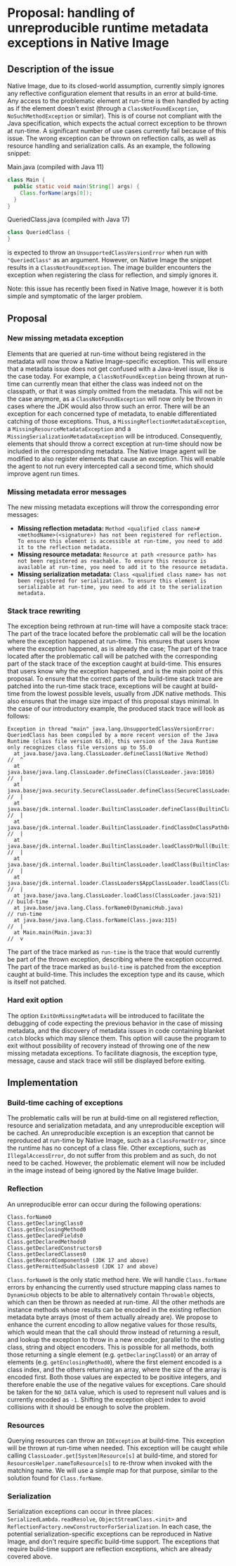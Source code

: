 # Proposal: handling of unreproducible runtime metadata exceptions in Native Image

## Description of the issue

Native Image, due to its closed-world assumption, currently simply ignores any reflective configuration element that results in an error at build-time. Any access to the problematic element at run-time is then handled by acting as if the element doesn't exist (through a `ClassNotFoundException`, `NoSuchMethodException` or similar).
This is of course not compliant with the Java specification, which expects the actual correct exception to be thrown at run-time. A significant number of use cases currently fail because of this issue. The wrong exception can be thrown on reflection calls, as well as resource handling and serialization calls.
As an example, the following snippet:


Main.java (compiled with Java 11)
```java
class Main {
  public static void main(String[] args) {
    Class.forName(args[0]);
  }
}
```

QueriedClass.java (compiled with Java 17)
```java
class QueriedClass {
}
```

is expected to throw an `UnsupportedClassVersionError` when run with `"QueriedClass"` as an argument. However, on Native Image the snippet results in a `ClassNotFoundException`. The image builder encounters the exception when registering the class for reflection, and simply ignores it.

Note: this issue has recently been fixed in Native Image, however it is both simple and symptomatic of the larger problem.

## Proposal

### New missing metadata exception

Elements that are queried at run-time without being registered in the metadata will now throw a Native Image-specific exception. This will ensure that a metadata issue does not get confused with a Java-level issue, like is the case today.
For example, a `ClassNotFoundException` being thrown at run-time can currently mean that either the class was indeed not on the classpath, or that it was simply omitted from the metadata. This will not be the case anymore, as a `ClassNotFoundException` will now only be thrown in cases where the JDK would also throw such an error.
There will be an exception for each concerned type of metadata, to enable differentiated catching of those exceptions. Thus, a `MissingReflectionMetadataException`, a `MissingResourceMetadataException` and a `MissingSerializationMetadataException` will be introduced.
Consequently, elements that should throw a correct exception at run-time should now be included in the corresponding metadata.
The Native Image agent will be modified to also register elements that cause an exception. This will enable the agent to not run every intercepted call a second time, which should improve agent run times.

### Missing metadata error messages

The new missing metadata exceptions will throw the corresponding error messages:

* **Missing reflection metadata:** `Method <qualified class name>#<methodName>(<signature>) has not been registered for reflection. To ensure this element is accessible at run-time, you need to add it to the reflection metadata.`
* **Missing resource metadata:** `Resource at path <resource path> has not been registered as reachable. To ensure this resource is available at run-time, you need to add it to the resource metadata.`
* **Missing serialization metadata:** `Class <qualified class name> has not been registered for serialization. To ensure this element is serializable at run-time, you need to add it to the serialization metadata.`

### Stack trace rewriting

The exception being rethrown at run-time will have a composite stack trace:
The part of the trace located before the problematic call will be the location where the exception happened at run-time. This ensures that users know where the exception happened, as is already the case;
The part of the trace located after the problematic call will be patched with the corresponding part of the stack trace of the exception caught at build-time. This ensures that users know why the exception happened, and is the main point of this proposal.
To ensure that the correct parts of the build-time stack trace are patched into the run-time stack trace, exceptions will be caught at build-time from the lowest possible levels, usually from JDK native methods. This also ensures that the image size impact of this proposal stays minimal.
In the case of our introductory example, the produced stack trace will look as follows:

```
Exception in thread "main" java.lang.UnsupportedClassVersionError: QueriedClass has been compiled by a more recent version of the Java Runtime (class file version 61.0), this version of the Java Runtime only recognizes class file versions up to 55.0
  at java.base/java.lang.ClassLoader.defineClass1(Native Method)                                              //  ^
  at java.base/java.lang.ClassLoader.defineClass(ClassLoader.java:1016)                                       //  |
  at java.base/java.security.SecureClassLoader.defineClass(SecureClassLoader.java:174)                        //  |
  at java.base/jdk.internal.loader.BuiltinClassLoader.defineClass(BuiltinClassLoader.java:800)                //  |
  at java.base/jdk.internal.loader.BuiltinClassLoader.findClassOnClassPathOrNull(BuiltinClassLoader.java:698) //  |
  at java.base/jdk.internal.loader.BuiltinClassLoader.loadClassOrNull(BuiltinClassLoader.java:621)            //  |
  at java.base/jdk.internal.loader.BuiltinClassLoader.loadClass(BuiltinClassLoader.java:579)                  //  |
  at java.base/jdk.internal.loader.ClassLoaders$AppClassLoader.loadClass(ClassLoaders.java:178)               //  |
  at java.base/java.lang.ClassLoader.loadClass(ClassLoader.java:521)                                          // build-time
  at java.base/java.lang.Class.forName0(DynamicHub.java)                                                      // run-time
  at java.base/java.lang.Class.forName(Class.java:315)                                                        //  |
  at Main.main(Main.java:3)                                                                                   //  v
```
The part of the trace marked as `run-time` is the trace that would currently be part of the thrown exception, describing where the exception occurred.
The part of the trace marked as `build-time` is patched from the exception caught at build-time. This includes the exception type and its cause, which is itself not patched.

### Hard exit option

The option `ExitOnMissingMetadata` will be introduced to facilitate the debugging of code expecting the previous behavior in the case of missing metadata, and the discovery of metadata issues in code containing blanket `catch` blocks which may silence them.
This option will cause the program to exit without possibility of recovery instead of throwing one of the new missing metadata exceptions.
To facilitate diagnosis, the exception type, message, cause and stack trace will still be displayed before exiting.

## Implementation

### Build-time caching of exceptions

The problematic calls will be run at build-time on all registered reflection, resource and serialization metadata, and any unreproducible exception will be cached.
An unreproducible exception is an exception that cannot be reproduced at run-time by Native Image, such as a `ClassFormatError`, since the runtime has no concept of a class file.
Other exceptions, such as `IllegalAccessError`, do not suffer from this problem and as such, do not need to be cached. However, the problematic element will now be included in the image instead of being ignored by the Native Image builder.

### Reflection

An unreproducible error can occur during the following operations:

```
Class.forName0
Class.getDeclaringClass0
Class.getEnclosingMethod0
Class.getDeclaredFields0
Class.getDeclaredMethods0
Class.getDeclaredConstructors0
Class.getDeclaredClasses0
Class.getRecordComponents0 (JDK 17 and above)
Class.getPermittedSubclasses0 (JDK 17 and above)
```

`Class.forName0` is the only static method here. We will handle `Class.forName` errors by enhancing the currently used structure mapping class names to `DynamicHub` objects to be able to alternatively contain `Throwable` objects, which can then be thrown as needed at run-time.
All the other methods are instance methods whose results can be encoded in the existing reflection metadata byte arrays (most of them actually already are). We propose to enhance the current encoding to allow negative values for those results, which would mean that the call should throw instead of returning a result, and lookup the exception to throw in a new encoder, parallel to the existing class, string and object encoders.
This is possible for all methods, both those returning a single element (e.g. `getDeclaringClass0`) or an array of elements (e.g. `getEnclosingMethod0`), where the first element encoded is a class index, and the others returning an array, where the size of the array is encoded first. Both those values are expected to be positive integers, and therefore enable the use of the negative values for exceptions.
Care should be taken for the `NO_DATA` value, which is used to represent null values and is currently encoded as `-1`. Shifting the exception object index to avoid collisions with it should be enough to solve the problem.

### Resources

Querying resources can throw an `IOException` at build-time. This exception will be thrown at run-time when needed. This exception will be caught while calling `ClassLoader.get[System]Resource[s]` at build-time, and stored for `ResourcesHelper.nameToResource[s]` to re-throw when invoked with the matching name. We will use a simple map for that purpose, similar to the solution found for `Class.forName`.

### Serialization

Serialization exceptions can occur in three places: `SerializedLambda.readResolve`, `ObjectStreamClass.<init>` and `ReflectionFactory.newConstructorForSerialization`. In each case, the potential serialization-specific exceptions can be reproduced in Native Image, and don't require specific build-time support. The exceptions that require build-time support are reflection exceptions, which are already covered above.